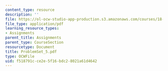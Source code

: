 ```yaml
---
content_type: resource
description: ''
file: https://ol-ocw-studio-app-production.s3.amazonaws.com/courses/18-04-complex-variables-with-applications-fall-1999/f518791cce2e5f16bdc28021a61d4642_ProblemSet_5.pdf
file_type: application/pdf
learning_resource_types:
- Assignments
parent_title: Assignments
parent_type: CourseSection
resourcetype: Document
title: ProblemSet_5.pdf
type: OCWFile
uid: f518791c-ce2e-5f16-bdc2-8021a61d4642
---
```

